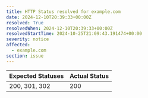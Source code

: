 ```yaml
---
title: HTTP Status resolved for example.com
date: 2024-12-10T20:39:33+00:00Z
resolved: True
resolvedWhen: 2024-12-10T20:39:33+00:00Z
resolvedStartTime: 2024-10-25T21:09:43.191474+00:00
severity: notice
affected:
  - example.com
section: issue
---
```


| Expected Statuses | Actual Status  |
|-------------------|----------------|
| 200, 301, 302 | 200 |

